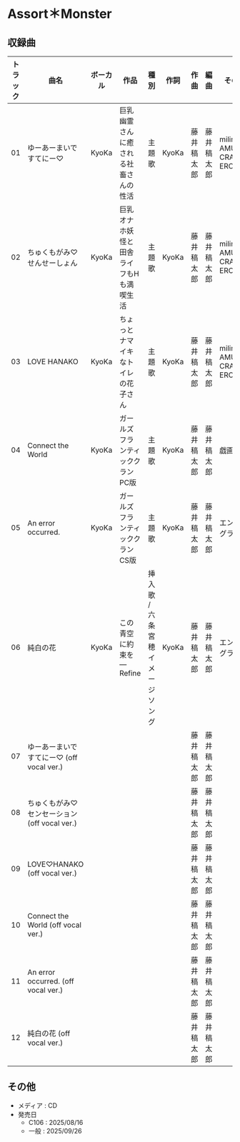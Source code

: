 # Assort＊Monster

## 収録曲

| トラック | 曲名 | ボーカル | 作品 | 種別 | 作詞 | 作曲 | 編曲 | その他 | 年 |
|---|---|---|---|---|---|---|---|---|---|
| 01 | ゆーあーまいですてにー♡ | KyoKa | 巨乳幽霊さんに癒される社畜さんの性活 | 主題歌 | KyoKa | 藤井稿太郎 | 藤井稿太郎 | milimili AMUSE CRAFT EROTICA | 2022 |
| 02 | ちゅくもがみ♡せんせーしょん | KyoKa | 巨乳オナホ妖怪と田舎ライフもHも満喫生活 | 主題歌 | KyoKa | 藤井稿太郎 | 藤井稿太郎 | milimili AMUSE CRAFT EROTICA | 2023 |
| 03 | LOVE HANAKO | KyoKa | ちょっとナマイキなトイレの花子さん | 主題歌 | KyoKa | 藤井稿太郎 | 藤井稿太郎 | milimili AMUSE CRAFT EROTICA | 2024 |
| 04 | Connect the World | KyoKa | ガールズフランティッククラン PC版 | 主題歌 | KyoKa | 藤井稿太郎 | 藤井稿太郎 | 戯画 | 2022 |
| 05 | An error occurred. | KyoKa | ガールズフランティッククラン CS版| 主題歌 | KyoKa | 藤井稿太郎 | 藤井稿太郎 | エンターグラム | 2023 |
| 06 | 純白の花 | KyoKa | この青空に約束を― Refine | 挿入歌 / 六条宮穂イメージソング | KyoKa | 藤井稿太郎 | 藤井稿太郎 | エンターグラム | 2024 |
| 07 | ゆーあーまいですてにー♡ (off vocal ver.) | | | | | 藤井稿太郎 | 藤井稿太郎 | | 2022 |
| 08 | ちゅくもがみ♡センセーション (off vocal ver.) | | | | | 藤井稿太郎 | 藤井稿太郎 | | 2023 |
| 09 | LOVE♡HANAKO (off vocal ver.) | | | | | 藤井稿太郎 | 藤井稿太郎 | | 2024 |
| 10 | Connect the World (off vocal ver.) |  | | | | 藤井稿太郎 | 藤井稿太郎 | | 2022 |
| 11 | An error occurred. (off vocal ver.) | | | | | 藤井稿太郎 | 藤井稿太郎 | | 2023 |
| 12 | 純白の花 (off vocal ver.) | | | | | 藤井稿太郎 | 藤井稿太郎 | | 2024 |

## その他

- メディア : CD
- 発売日
    - C106 : 2025/08/16
    - 一般 : 2025/09/26
